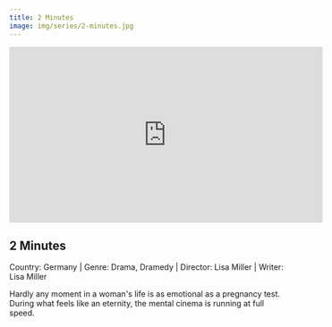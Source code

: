 ```yaml
---
title: 2 Minutes 
image: img/series/2-minutes.jpg
---
```

<iframe width="560" height="315" src="https://redponypictures.com/2-minuten" frameborder="0" allow="accelerometer; autoplay; encrypted-media; gyroscope; picture-in-picture" allowfullscreen></iframe>

## 2 Minutes
Country: Germany | Genre: Drama, Dramedy | Director: Lisa Miller | Writer: Lisa Miller 

Hardly any moment in a woman's life is as emotional as a pregnancy test. During what feels like an eternity, the mental cinema is running at full speed.